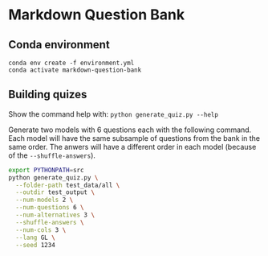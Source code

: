 # Markdown Question Bank

## Conda environment

```
conda env create -f environment.yml
conda activate markdown-question-bank
```

## Building quizes

Show the command help with: `python generate_quiz.py --help`

Generate two models with 6 questions each with the following command. Each model will have the same subsample of questions from the bank in the same order. The anwers will have a different order in each model (because of the `--shuffle-answers`). 
 
```sh
export PYTHONPATH=src
python generate_quiz.py \
  --folder-path test_data/all \
  --outdir test_output \
  --num-models 2 \
  --num-questions 6 \
  --num-alternatives 3 \
  --shuffle-answers \
  --num-cols 3 \
  --lang GL \
  --seed 1234
```